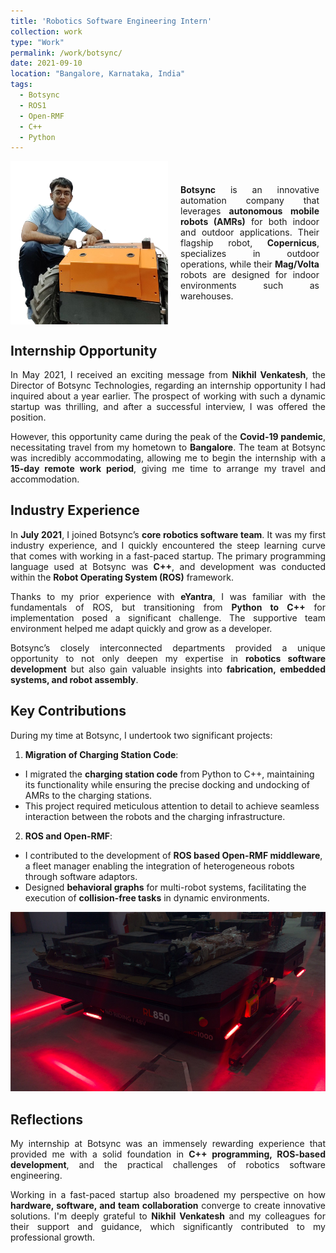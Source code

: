 ```yaml
---
title: 'Robotics Software Engineering Intern'
collection: work
type: "Work"
permalink: /work/botsync/
date: 2021-09-10
location: "Bangalore, Karnataka, India"
tags:
  - Botsync
  - ROS1
  - Open-RMF
  - C++
  - Python
---
```


<div style="display: flex; align-items: center;">
  <img src="/images/work/botsync/me.png" alt="Me hanging out with Copernius"
    style="margin-right: 10px; max-width: 50%; height: auto;"> 
  <div style="padding: 10px; text-align: justify">
    <b>Botsync</b> is an innovative automation company that leverages <b>autonomous mobile robots (AMRs)</b> for both indoor and outdoor applications. Their flagship robot, <b>Copernicus</b>, specializes in outdoor operations, while their <b>Mag/Volta</b> robots are designed for indoor environments such as warehouses.
  </div>
</div>

<h2>Internship Opportunity</h2>
<p style="text-align: justify">
In May 2021, I received an exciting message from <b>Nikhil Venkatesh</b>, the Director of Botsync Technologies, regarding an internship opportunity I had inquired about a year earlier. The prospect of working with such a dynamic startup was thrilling, and after a successful interview, I was offered the position.
</p>

<p style="text-align: justify">
However, this opportunity came during the peak of the <b>Covid-19 pandemic</b>, necessitating travel from my hometown to <b>Bangalore</b>. The team at Botsync was incredibly accommodating, allowing me to begin the internship with a <b>15-day remote work period</b>, giving me time to arrange my travel and accommodation.
</p>

<h2>Industry Experience</h2>
<p style="text-align: justify">
In <b>July 2021</b>, I joined Botsync’s <b>core robotics software team</b>. It was my first industry experience, and I quickly encountered the steep learning curve that comes with working in a fast-paced startup. The primary programming language used at Botsync was <b>C++</b>, and development was conducted within the <b>Robot Operating System (ROS)</b> framework.
</p>

<p style="text-align: justify">
Thanks to my prior experience with <b>eYantra</b>, I was familiar with the fundamentals of ROS, but transitioning from <b>Python to C++</b> for implementation posed a significant challenge. The supportive team environment helped me adapt quickly and grow as a developer.
</p>

<p style="text-align: justify">
Botsync’s closely interconnected departments provided a unique opportunity to not only deepen my expertise in <b>robotics software development</b> but also gain valuable insights into <b>fabrication, embedded systems, and robot assembly</b>.
</p>

<h2>Key Contributions</h2>
During my time at Botsync, I undertook two significant projects:

1. <b>Migration of Charging Station Code</b>:
* I migrated the <b>charging station code</b> from Python to C++, maintaining its functionality while ensuring the precise docking and undocking of AMRs to the charging stations.
* This project required meticulous attention to detail to achieve seamless interaction between the robots and the charging infrastructure.

2. <b>ROS and Open-RMF</b>:
* I contributed to the development of <b>ROS based Open-RMF middleware</b>, a fleet manager enabling the integration of heterogeneous robots through software adaptors.
* Designed <b>behavioral graphs</b> for multi-robot systems, facilitating the execution of <b>collision-free tasks</b> in dynamic environments.

<p style="text-align: center">
<img src="/images/work/botsync/amr.jpg"></p>

<h2>Reflections</h2>
<p style="text-align: justify">
My internship at Botsync was an immensely rewarding experience that provided me with a solid foundation in <b>C++ programming, ROS-based development</b>, and the practical challenges of robotics software engineering.
</p>

<p style="text-align: justify">
Working in a fast-paced startup also broadened my perspective on how <b>hardware, software, and team collaboration</b> converge to create innovative solutions. I'm deeply grateful to <b>Nikhil Venkatesh</b> and my colleagues for their support and guidance, which significantly contributed to my professional growth.
</p>

